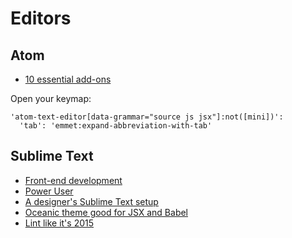 # Editors

## Atom

* [10 essential add-ons](http://www.sitepoint.com/10-essential-atom-add-ons/)

Open your keymap:

```
'atom-text-editor[data-grammar="source js jsx"]:not([mini])':
  'tab': 'emmet:expand-abbreviation-with-tab'
```

## Sublime Text

* [Front-end development](http://martineau.tv/2014/07/sublime-text-for-front-end-development/)
* [Power User](http://wesbos.github.io/Sublime-Text-Power-User-Talk/)
* [A designer's Sublime Text setup](https://medium.com/design-notes/a-designers-sublime-text-setup-e3963f8d79da)
* [Oceanic theme good for JSX and Babel](https://github.com/voronianski/oceanic-next-theme)
* [Lint like it's 2015](https://medium.com/@dan_abramov/lint-like-it-s-2015-6987d44c5b48)